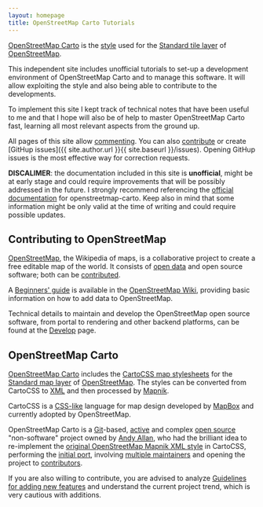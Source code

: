 ```yaml
---
layout: homepage
title: OpenStreetMap Carto Tutorials
---
```

[OpenStreetMap Carto](https://github.com/gravitystorm/openstreetmap-carto) is the [style](https://wiki.openstreetmap.org/wiki/Stylesheets) used for the [Standard tile layer](https://wiki.openstreetmap.org/wiki/Standard_tile_layer) of [OpenStreetMap](https://www.openstreetmap.org).

This independent site includes unofficial tutorials to set-up a development environment of OpenStreetMap Carto and to manage this software. It will allow exploiting the style and also being able to contribute to the developments.

To implement this site I kept track of technical notes that have been useful to me and that I hope will also be of help to master OpenStreetMap Carto fast, learning all most relevant aspects from the ground up.

All pages of this site allow [commenting](#disqus_thread). You can also [contribute](how-to-contribute/) or create [GitHup issues]({{ site.author.url }}{{ site.baseurl }}/issues). Opening GitHup issues is the most effective way for correction requests.

**DISCALIMER**: the documentation included in this site is **unofficial**, might be at early stage and could require improvements that will be possibly addressed in the future. I strongly recommend referencing the [official documentation](https://github.com/gravitystorm/openstreetmap-carto#installation) for openstreetmap-carto. Keep also in mind that some information might be only valid at the time of writing and could require possible updates.

## Contributing to OpenStreetMap

[OpenStreetMap](https://en.wikipedia.org/wiki/OpenStreetMap), the Wikipedia of maps, is a collaborative project to create a free editable map of the world. It consists of [open data](https://wiki.openstreetmap.org/wiki/Contribute_map_data) and open source software; both can be [contributed](https://wiki.openstreetmap.org/wiki/How_to_contribute).

A [Beginners' guide](https://wiki.openstreetmap.org/wiki/Beginners%27_guide) is available in the [OpenStreetMap Wiki](https://wiki.openstreetmap.org), providing basic information on how to add data to OpenStreetMap.

Technical details to maintain and develop the OpenStreetMap open source software, from portal to rendering and other backend platforms, can be found at the [Develop](https://wiki.openstreetmap.org/wiki/Develop) page.

## OpenStreetMap Carto

[OpenStreetMap Carto](https://github.com/gravitystorm/openstreetmap-carto) includes the [CartoCSS map stylesheets](https://wiki.openstreetmap.org/wiki/CartoCSS) for the [Standard map layer](https://wiki.openstreetmap.org/wiki/Standard_tile_layer) of [OpenStreetMap](https://www.openstreetmap.org). The styles can be converted from CartoCSS to [XML](https://github.com/mapnik/mapnik/wiki/XMLConfigReference) and then processed by [Mapnik](https://wiki.openstreetmap.org/wiki/Mapnik).

CartoCSS is a [CSS-like](https://en.wikipedia.org/wiki/Cascading_Style_Sheets) language for map design developed by [MapBox](https://en.wikipedia.org/wiki/Mapbox) and currently adopted by OpenStreetMap.

OpenStreetMap Carto is a [Git](https://en.wikipedia.org/wiki/Git)-based, [active](https://github.com/gravitystorm/openstreetmap-carto/pulse/monthly) and complex [open source](https://en.wikipedia.org/wiki/Open-source_model) "non-software" project owned by [Andy Allan](https://github.com/gravitystorm), who had the brilliant idea to re-implement the [original OpenStreetMap Mapnik XML style](https://github.com/openstreetmap/mapnik-stylesheets) in CartoCSS, performing the [initial port](https://lists.openstreetmap.org/pipermail/dev/2012-December/026256.html), involving [multiple maintainers](https://github.com/gravitystorm/openstreetmap-carto#maintainers) and opening the project to [contributors](https://github.com/gravitystorm/openstreetmap-carto/graphs/contributors).

If you are also willing to contribute, you are advised to analyze [Guidelines for adding new features](https://github.com/gravitystorm/openstreetmap-carto/issues/1630) and understand the current project trend, which is very cautious with additions.
